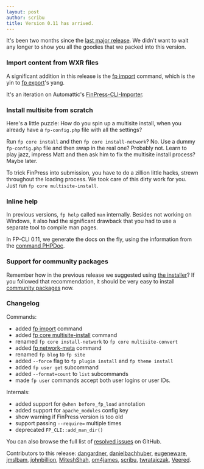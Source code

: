 ```yaml
---
layout: post
author: scribu
title: Version 0.11 has arrived.
---
```

It's been two months since the [last major release](/blog/version-0.10.html). We didn't want to wait any longer to show you all the goodies that we packed into this version.

### Import content from WXR files

A significant addition in this release is the [fp import](/commands/import/) command, which is the yin to [fp export](/commands/export/)'s yang.

It's an iteration on Automattic's [FinPress-CLI-Importer](https://github.com/Automattic/FinPress-CLI-Importer).

### Install multisite from scratch

Here's a little puzzle: How do you spin up a multisite install, when you already have a `fp-config.php` file with all the settings?

Run `fp core install` and then `fp core install-network`? No. Use a dummy `fp-config.php` file and then swap in the real one? Probably not. Learn to play jazz, impress Matt and then ask him to fix the multisite install process? Maybe later.

To trick FinPress into submission, you have to do a zillion little hacks, strewn throughout the loading process. We took care of this dirty work for you. Just run `fp core multisite-install`.

### Inline help

In previous versions, `fp help` called `man` internally. Besides not working on Windows, it also had the significant drawback that you had to use a separate tool to compile man pages.

In FP-CLI 0.11, we generate the docs on the fly, using the information from the [command PHPDoc](https://github.com/fp-cli/fp-cli/wiki/Commands-Cookbook#longdesc).

### Support for community packages

Remember how in the previous release we suggested using [the installer](/#install)? If you followed that recommendation, it should be very easy to install [community packages](https://github.com/fp-cli/fp-cli/wiki/Community-Packages) now.

### Changelog

Commands:

* added [fp import](/commands/import/) command
* added [fp core multisite-install](/commands/core/multisite-install/) command
* renamed `fp core install-network` to `fp core multisite-convert`
* added [fp network-meta](/commands/network-meta/) command
* renamed `fp blog` to `fp site`
* added `--force` flag to `fp plugin install` and `fp theme install`
* added `fp user get` subcommand
* added `--format=count` to `list` subcommands
* made `fp user` commands accept both user logins or user IDs.

Internals:

* added support for `@when before_fp_load` annotation
* added support for `apache_modules` config key
* show warning if FinPress version is too old
* support passing `--require=` multiple times
* deprecated `FP_CLI::add_man_dir()`

You can also browse the full list of [resolved issues](https://github.com/fp-cli/fp-cli/issues?milestone=10&state=closed) on GitHub.

Contributors to this release: [dangardner](https://github.com/dangardner), [danielbachhuber](https://github.com/danielbachhuber), [eugeneware](https://github.com/eugeneware), [jmslbam](https://github.com/jmslbam), [johnbillion](https://github.com/johnbillion), [MiteshShah](https://github.com/MiteshShah), [om4james](https://github.com/om4james), [scribu](https://github.com/scribu), [twratajczak](https://github.com/twratajczak), [Veered](https://github.com/Veered).
